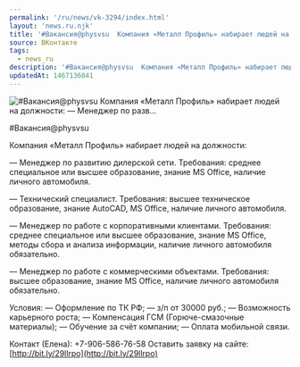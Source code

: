 ```yaml
---
permalink: '/ru/news/vk-3294/index.html'
layout: 'news.ru.njk'
title: '#Вакансия@physvsu  Компания «Металл Профиль» набирает людей на должности:    — Менеджер по разв…'
source: ВКонтакте
tags:
  - news_ru
description: '#Вакансия@physvsu  Компания «Металл Профиль» набирает людей на должности:    — Менеджер по разв…'
updatedAt: 1467136041
---
```

![#Вакансия@physvsu  Компания «Металл Профиль» набирает людей на должности:    — Менеджер по разв…](https://sun9-65.userapi.com/impf/c636728/v636728484/1423b/jXHiWI8_VBA.jpg?size=900x600&quality=96&proxy=1&sign=f6d8db1d17d78e17e355d983398bd7cd&c_uniq_tag=2MKRYAHFDmfP5Q1Qty1ciFokPLA8ZVHek6VBucGfLpE&type=album)

#Вакансия@physvsu

Компания «Металл Профиль» набирает людей на должности:

— Менеджер по развитию дилерской сети.
Требования: среднее специальное или высшее образование, знание MS Office, наличие личного автомобиля.

— Технический специалист.
Требования: высшее техническое образование, знание AutoCAD, MS Office, наличие личного автомобиля.

— Менеджер по работе с корпоративными клиентами.
Требования: среднее специальное или высшее образование, знание MS Office, методы сбора и анализа информации, наличие личного автомобиля обязательно.

— Менеджер по работе с коммерческими объектами.
Требования: высшее образование, знание MS Office, наличие личного автомобиля обязательно.

Условия:
— Оформление по ТК РФ;
— з/п от 30000 руб.;
— Возможность карьерного роста;
— Компенсация ГСМ (Горюче-смазочные материалы);
— Обучение за счёт компании;
— Оплата мобильной связи.

Контакт (Елена): +7-906-586-76-58
Оставить заявку на сайте: [http://bit.ly/29llrpo](http://bit.ly/29llrpo)
